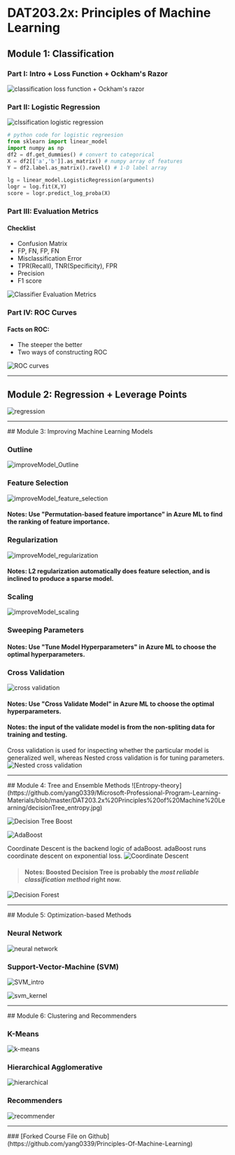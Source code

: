 # DAT203.2x: Principles of Machine Learning

## Module 1: Classification 
### Part I: Intro + Loss Function + Ockham's Razor
![classification loss function + Ockham's razor](https://github.com/yang0339/Microsoft-Professional-Program-Learning-Materials/blob/master/DAT203.2x%20Principles%20of%20Machine%20Learning/Classification_loss_func.jpg)

### Part II: Logistic Regression
![clssification logistic regression](https://github.com/yang0339/Microsoft-Professional-Program-Learning-Materials/blob/master/DAT203.2x%20Principles%20of%20Machine%20Learning/Classification_logistic_regression.jpg)

```python
# python code for logistic regreesion
from sklearn import linear_model
import numpy as np
df2 = df.get_dummies() # convert to categorical
X = df2[['a','b']].as_matrix() # numpy array of features
Y = df2.label.as_matrix().ravel() # 1-D label array

lg = linear_model.LogisticRegression(arguments)
logr = log.fit(X,Y)
score = logr.predict_log_proba(X)
```

### Part III: Evaluation Metrics

#### Checklist
* Confusion Matrix
* FP, FN, FP, FN
* Misclassification Error
* TPR(Recall), TNR(Specificity), FPR
* Precision
* F1 score

![Classifier Evaluation Metrics](https://github.com/yang0339/Microsoft-Professional-Program-Learning-Materials/blob/master/DAT203.2x%20Principles%20of%20Machine%20Learning/Classification_Classifier_Evaluation_Metrics.jpg)


### Part IV: ROC Curves

#### Facts on ROC:
* The steeper the better
* Two ways of constructing ROC


![ROC curves](https://github.com/yang0339/Microsoft-Professional-Program-Learning-Materials/blob/master/DAT203.2x%20Principles%20of%20Machine%20Learning/Classification_ROC1.jpg)
<hr>

## Module 2: Regression + Leverage Points
![regression](https://github.com/yang0339/Microsoft-Professional-Program-Learning-Materials/blob/master/DAT203.2x%20Principles%20of%20Machine%20Learning/regression.jpg)

<hr>
## Module 3: Improving Machine Learning Models

### Outline
![improveModel_Outline](https://github.com/yang0339/Microsoft-Professional-Program-Learning-Materials/blob/master/DAT203.2x%20Principles%20of%20Machine%20Learning/improveModel_outline.png)
### Feature Selection
![improveModel_feature_selection](https://github.com/yang0339/Microsoft-Professional-Program-Learning-Materials/blob/master/DAT203.2x%20Principles%20of%20Machine%20Learning/improveModel_feature%20selection.jpg)
#### Notes: Use **"Permutation-based feature importance"** in Azure ML to find the ranking of feature importance.

### Regularization
![improveModel_regularization](https://github.com/yang0339/Microsoft-Professional-Program-Learning-Materials/blob/master/DAT203.2x%20Principles%20of%20Machine%20Learning/improveModel_regularization.jpg)
#### Notes: L2 regularization automatically does feature selection, and is inclined to produce a sparse model.
### Scaling
![improveModel_scaling](https://github.com/yang0339/Microsoft-Professional-Program-Learning-Materials/blob/master/DAT203.2x%20Principles%20of%20Machine%20Learning/improveModel_scaling.jpg)

### Sweeping Parameters
#### Notes: Use **"Tune Model Hyperparameters"** in Azure ML to choose the optimal hyperparameters.

### Cross Validation
![cross validation](https://github.com/yang0339/Microsoft-Professional-Program-Learning-Materials/blob/master/DAT203.2x%20Principles%20of%20Machine%20Learning/improveModel_cross_validation.jpg)
#### Notes: Use **"Cross Validate Model"** in Azure ML to choose the optimal hyperparameters.
#### Notes: the input of the validate model is from the non-spliting data for training and testing.
Cross validation is used for inspecting whether the particular model is generalized well, whereas Nested cross validation is for tuning parameters.
![Nested cross validation](https://github.com/yang0339/Microsoft-Professional-Program-Learning-Materials/blob/master/DAT203.2x%20Principles%20of%20Machine%20Learning/improveModel_nested_cross_validation.jpg)


<hr>
## Module 4: Tree and Ensemble Methods
![Entropy-theory](https://github.com/yang0339/Microsoft-Professional-Program-Learning-Materials/blob/master/DAT203.2x%20Principles%20of%20Machine%20Learning/decisionTree_entropy.jpg)

![Decision Tree Boost](https://github.com/yang0339/Microsoft-Professional-Program-Learning-Materials/blob/master/DAT203.2x%20Principles%20of%20Machine%20Learning/decisionTree_boostIntro.jpg)

![AdaBoost](https://github.com/yang0339/Microsoft-Professional-Program-Learning-Materials/blob/master/DAT203.2x%20Principles%20of%20Machine%20Learning/decisionTree_adaBoost.jpg)

Coordinate Descent is the backend logic of adaBoost. adaBoost runs coordinate descent on exponential loss.
![Coordinate Descent](https://github.com/yang0339/Microsoft-Professional-Program-Learning-Materials/blob/master/DAT203.2x%20Principles%20of%20Machine%20Learning/decisionTree_coordinateDescent.jpg)


> #### Notes: Boosted Decision Tree is probably the ***most reliable classification method*** right now.


![Decision Forest](https://github.com/yang0339/Microsoft-Professional-Program-Learning-Materials/blob/master/DAT203.2x%20Principles%20of%20Machine%20Learning/decisionTree_decisionForest.jpg)

<hr>
## Module 5: Optimization-based Methods

### Neural Network
![neural network](https://github.com/yang0339/Microsoft-Professional-Program-Learning-Materials/blob/master/DAT203.2x%20Principles%20of%20Machine%20Learning/optimizationBased_NeuralNetwork.jpg)

### Support-Vector-Machine (SVM)
![SVM_intro](https://github.com/yang0339/Microsoft-Professional-Program-Learning-Materials/blob/master/DAT203.2x%20Principles%20of%20Machine%20Learning/optimizationBased_SVM_intro.jpg)

![svm_kernel](https://github.com/yang0339/Microsoft-Professional-Program-Learning-Materials/blob/master/DAT203.2x%20Principles%20of%20Machine%20Learning/optimizationBased_SVM_kernel.jpg)

<hr>
## Module 6: Clustering and Recommenders

### K-Means
![k-means](https://github.com/yang0339/Microsoft-Professional-Program-Learning-Materials/blob/master/DAT203.2x%20Principles%20of%20Machine%20Learning/cluster_kMean.jpg)
### Hierarchical Agglomerative
![hierarchical](https://github.com/yang0339/Microsoft-Professional-Program-Learning-Materials/blob/master/DAT203.2x%20Principles%20of%20Machine%20Learning/cluster_hierachical.jpg)


### Recommenders
![recommender](https://github.com/yang0339/Microsoft-Professional-Program-Learning-Materials/blob/master/DAT203.2x%20Principles%20of%20Machine%20Learning/recommender.jpg)
<hr>
### [Forked Course File on Github](https://github.com/yang0339/Principles-Of-Machine-Learning)
